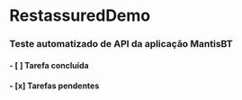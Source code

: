 # RestassuredDemo
### Teste automatizado de API da aplicação MantisBT
#### - [ ] Tarefa concluída
#### - [x] Tarefas pendentes
